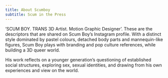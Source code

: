 ```yaml
---
title: About Scumboy
subtitle: Scum in the Press
---
```

‘SCUM BOY. TRANS 3D Artist. Motion Graphic Designer’. These are the descriptors that are shared on Scum Boy’s Instagram profile. With a distinct style dominated by pastel colours, detached body parts and mannequin-like figures, Scum Boy plays with branding and pop culture references, while building a 3D queer world.

His work reflects on a younger generation’s questioning of established social structures, exploring sex, sexual identities, and drawing from his own experiences and view on the world.